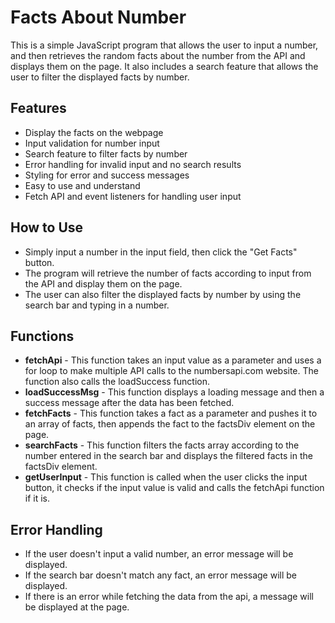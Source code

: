 
# Facts About Number

This is a simple JavaScript program that allows the user to input a number, and then retrieves the random facts about the number from the API and displays them on the page. It also includes a search feature that allows the user to filter the displayed facts by number.


## Features

- Display the facts on the webpage
- Input validation for number input
- Search feature to filter facts by number
- Error handling for invalid input and no search results
- Styling for error and success messages
- Easy to use and understand
- Fetch API and event listeners for handling user input
## How to Use

- Simply input a number in the input field, then click the "Get Facts" button.
- The program will retrieve the number of facts according to input from the API and display them on the page.
- The user can also filter the displayed facts by number by using the search bar and typing in a number.

## Functions

- **fetchApi** - This function takes an input value as a parameter and uses a for loop to make multiple API calls to the numbersapi.com website. The function also calls the loadSuccess function.
- **loadSuccessMsg** - This function displays a loading message and then a success message after the data has been fetched.
- **fetchFacts** - This function takes a fact as a parameter and pushes it to an array of facts, then appends the fact to the factsDiv element on the page.
- **searchFacts** - This function filters the facts array according to the number entered in the search bar and displays the filtered facts in the factsDiv element.
- **getUserInput** - This function is called when the user clicks the input button, it checks if the input value is valid and calls the fetchApi function if it is.
## Error Handling

- If the user doesn't input a valid number, an error message will be displayed.
- If the search bar doesn't match any fact, an error message will be displayed.
- If there is an error while fetching the data from the api, a message will be displayed at the page.
